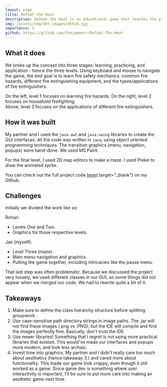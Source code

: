 ```yaml
---
layout: page
title: Defeat the Heat
description: Defeat the Heat is an educational game that teaches the player about fire safety. Made as my AP Computer Science culminating in Java.
img: /assets/img/dth_images/dth10.jpg
importance: 1
github: https://github.com/thejammerr/Defeat-The-Heat
---
```


## What it does

We broke up the concept into three stages: learning, practicing, and application - hence the three levels.
Using keyboard and mouse to navigate the game, the end goal is to learn fire safety mechanics:
common fire hazards, different fire extinguishing equipment, and the types/applications of fire extinguishers.

<div class="row">
    <div class="col-sm-6 mt-3 mt-md-0">
        <img class="img-fluid rounded z-depth-1" src="{{ '/assets/img/dth_images/dth2.jpg' | relative_url }}" alt="" title="level one"/>
    </div>
    <div class="col-sm-6 mt-3 mt-md-0">
        <img class="img-fluid rounded z-depth-1" src="{{ '/assets/img/dth_images/dth4.jpg' | relative_url }}" alt="" title="level two"/>
    </div>
</div>
<div class="caption">
    On the left, level 1 focuses on learning fire hazards. On the right, level 2 focuses on household firefighting. 
</div>
<div class="row justify-content-sm-center">
    <div class="col-sm-7 mt-3 mt-md-0">
        <img class="img-fluid rounded z-depth-1" src="{{ '/assets/img/dth_images/dth8.jpg' | relative_url }}" alt="" title="level three"/>
    </div>
</div>
<div class="caption">
    Above, level 3 focuses on the applications of different fire extinguishers.
</div>

## How it was built

My partner and I used the `java.awt` and `java.swing` libraries to create the GUI interfaces. All the code was written in `java`, using *object oriented programming techniques*.
The transition graphics (menu, navigation, popups) were hand-done. We used MS Paint.

For the final level, I used 2D map editors to make a maze. I used Piskel to draw the animated sprite.

You can check out the full project code [here](https://github.com/thejammerr/Defeat-The-Heat){:target="_blank"} on my Github.

## Challenges

Initially we divided the work like so:

Rohan:
- Levels One and Two.
- Graphics for those respective levels.

Jae (myself):
- Level Three (maze).
- Main menu navigation and graphics.
- Putting the game together, including intricacies like the pause menu.

That last step was often problematic. Because we discussed the project very loosely, we used different classes in our GUI,
so some things did not appear when we merged our code. We had to rewrite quite a bit of it.

## Takeaways

1. Make sure to define the class hierarchy structure before splitting groupwork.
2. Use case-sensitive path directory strings in image paths. The .jar will not find these images (.png vs .PNG), but the IDE will compile and find the images perfectly fine. Basically, don't trust the IDE.
3. Use newer libraries! Something that I regret is not using more practical libraries that existed. This would've made our interfaces and popups more modern, and look less archaic. 
4. Invest time into graphics. My partner and I didn't really care too much about aesthetics (hence takeaway 3.) and cared more about functionality. This made our game look crappy, even though it still worked as a game.
Since game dev is something where user interactivity is important, I'll be sure to put more care into making an aesthetic game next time. 